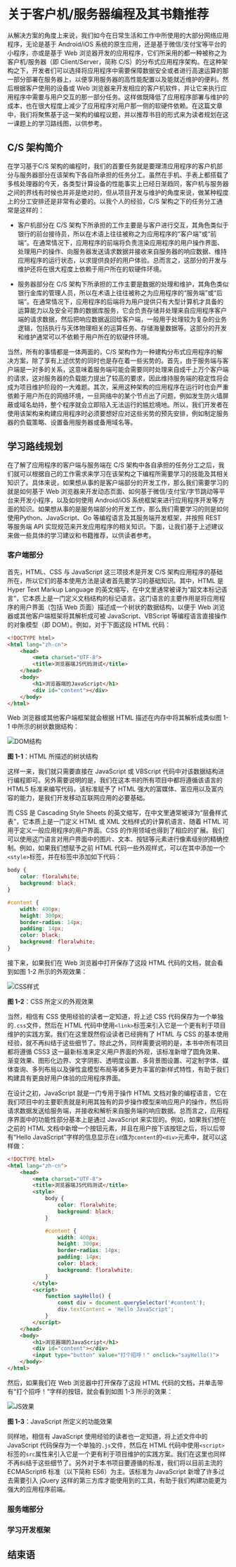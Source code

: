 # 关于客户机/服务器编程及其书籍推荐

从解决方案的角度上来说，我们如今在日常生活和工作中所使用的大部分网络应用程序，无论是基于 Android/iOS 系统的原生应用，还是基于微信/支付宝等平台的小程序，亦或是基于 Web 浏览器开发的应用程序，它们所采用的都一种被称之为客户机/服务器（即 Client/Server，简称 C/S）的分布式应用程序架构。在这种架构之下，开发者们可以选择将应用程序中需要保障数据安全或者进行高速运算的那一部分部署在服务器上，以便享用服务器的高性能配置以及能就近维护的便利。然后根据客户使用的设备或 Web 浏览器来开发相应的客户机软件，并让它来执行应用程序中需要与用户交互的那一部分任务。这样做既降低了应用程序部署与维护的成本，也在很大程度上减少了应用程序对用户那一侧的软硬件依赖。在这篇文章中，我们将聚焦基于这一架构的编程议题，并以推荐书目的形式来为读者规划在这一课题上的学习路线图，以供参考。

## C/S 架构简介

在学习基于C/S 架构的编程时，我们的首要任务就是要理清应用程序的客户机部分与服务器部分在该架构下各自所承担的任务分工。虽然在手机、手表上都搭载了多核处理器的今天，各类型计算设备的性能事实上已经日渐趋同，客户机与服务器之间的界线有时候也并非是绝对的，但从项目开发与维护的角度来说，做某种程度上的分工安排还是非常有必要的。以我个人的经验，C/S 架构之下的任务分工通常是这样的：

- 客户机部分在 C/S 架构下所承担的工作主要是与客户进行交互，其角色类似于银行的前台接待员，所以在术语上往往被称之为应用程序的“客户端”或“前端”。在通常情况下，应用程序的前端将负责渲染应用程序的用户操作界面、处理用户的操作、向服务器发送请求数据并接收来自服务器的响应数据、维持应用程序的运行状态，以求提供良好的用户体验。总而言之，这部分的开发与维护还将在很大程度上依赖于用户所在的软硬件环境。

- 服务器部分在 C/S 架构下所承担的工作主要是数据的处理和维护，其角色类似银行金库的管理人员，所以在术语上往往被称之为应用程序的“服务端”或“后端”。在通常情况下，应用程序的后端将为用户提供只有大型计算机才具备的运算能力以及安全可靠的数据库服务，它会负责存储并处理来自应用程序客户端的请求数据，然后把响应数据返回给客户端，一般用于处理较为复杂的业务逻辑，包括执行与天体物理相关的运算任务、存储海量数据等。这部分的开发和维护通常可以不依赖于用户所在的软硬件环境。

当然，所有的事情都是一体两面的，C/S 架构作为一种建构分布式应用程序的解决方案，除了享有上述优势的同时也是存在着一些劣势的。首先，由于服务端与客户端是一对多的关系，这意味着服务端可能会需要同时处理来自成千上万个客户端的请求，这对服务器的负载能力提出了较高的要求，因此维持服务端的稳定性将会成为项目维护阶段的一大难题。其次，采用这种架构的应用程序在运行时也会严重依赖于用户所在的网络环境，一旦网络中的某个节点出了问题，例如发生防火墙屏蔽或域名劫持，整个程序就会立即陷入无法运行的尴尬境地。所以，我们开发者在使用该架构来构建应用程序时必须要想好应对这些劣势的预先安排，例如制定服务器的负载策略、设置备用服务器或备用域名等。

## 学习路线规划

在了解了应用程序的客户端与服务端在 C/S 架构中各自承担的任务分工之后，我们就可以根据自己的工作需求来学习在该架构之下编程所需要学习的技能及其相关知识了。具体来说，如果想从事的是客户端部分的开发工作，那么我们需要学习的就是如何基于 Web 浏览器来开发动态页面、如何基于微信/支付宝/字节跳动等平台来开发小程序，以及如何使用 Android/iOS 系统框架来进行应用程序开发等方面的知识。如果想从事的是服务端部分的开发工作，那么我们需要学习的则是如何使用Python、JavaScript、Go 等编程语言及其服务端开发框架，并按照 REST 等服务端 API 实现规范来开发应用程序的相关知识。下面，让我们基于上述建议来做一些具体的学习建议和书籍推荐，以供读者参考。

### 客户端部分

首先，HTML、CSS 与 JavaScript 这三项技术是开发 C/S 架构应用程序的基础所在，所以它们的基本使用方法是读者首先要学习的基础知识。其中，HTML 是 Hyper Text Markup Language 的英文缩写，在中文里通常被译为“超文本标记语言”，它本质上是一门定义文档结构的标记语言。这门语言的主要作用是将应用程序的用户界面（包括 Web 页面）描述成一个树状的数据结构，以便于 Web 浏览器或其他客户端框架将其解析成可被 JavaScript、VBScript 等编程语言直接操作的对象模型（即 DOM）。例如，对于下面这段 HTML 代码：

```HTML
<!DOCTYPE html>
<html lang="zh-cn">
    <head>
        <meta charset="UTF-8">
        <title>浏览器端JS代码测试</title>
    </head>
    <body>
        <h1>浏览器端的JavaScript</h1>
        <div id="content"></div>
    </body>
</html>
```

Web 浏览器或其他客户端框架就会根据 HTML 描述在内存中将其解析成类似图 1-1 中所示的树状数据结构：

![DOM结构](../img/1-1.png)

**图 1-1**：HTML 所描述的树状结构

这样一来，我们就只需要直接在 JavaScript 或 VBScript 代码中对该数据结构进行编程即可。另外需要说明的是，我们在这本书的所有项目中都将遵循该语言的 HTML5 标准来编写代码，该标准赋予了 HTML 强大的富媒体、富应用以及富内容的能力，是我们开发移动互联网应用的必要基础。

而 CSS 是 Cascading Style Sheets 的英文缩写，在中文里通常被译为“层叠样式表”，它本质上是一门定义 HTML 或 XML 文档样式的计算机语言、随着 HTML 可用于定义一般应用程序的用户界面。CSS 的作用领域也得到了相应的扩展。我们可以使用这门语言对用户界面中的图片、文本、按钮等元素进行像素级别的精确控制。例如，如果我们想赋予之前 HTML 代码一些外观样式，可以在其中添加一个`<style>`标签，并在标签中添加如下代码：

```CSS
body {
    color: floralwhite;
    background: black;
}

#content {
    width: 400px;
    height: 300px;
    border-radius: 14px;
    padding: 14px;
    color: black;
    background: floralwhite;
}
```

接下来，如果我们在 Web 浏览器中打开保存了这段 HTML 代码的文档，就会看到如图 1-2 所示的外观效果：

![CSS样式](../img/1-2.png)

**图 1-2**：CSS 所定义的外观效果

当然，相信有 CSS 使用经验的读者一定知道，将上述 CSS 代码保存为一个单独的`.css`文件，然后在 HTML 代码中使用`<link>`标签来引入它是一个更有利于项目维护的实践方案。我们在这里既然假设读者已经拥有了 HTML 与 CSS 的基本使用经验，就不再纠结于这些细节了。除此之外，同样需要说明的是，本书中所有项目都将遵循 CSS3 这一最新标准来定义用户界面的外观，该标准新增了圆角效果、渐变效果、图形化边界、文字阴影、透明度设置、多背景图设置、可定制字体、媒体查询、多列布局以及弹性盒模型布局等诸多更为丰富的新样式特性，有助于我们构建具有更良好用户体验的应用程序界面。

在设计之初，JavaScript 就是一门专用于操作 HTML 文档对象的编程语言，它在我们项目中的主要职责就是利用其独有的异步操作模型来响应用户的操作，然后将请求数据发送给服务端，并接收和解析来自服务端的响应数据。总而言之，应用程序界面中的功能性部分基本上是通过 JavaScript 来实现的。例如，如果我们想在之前的 HTML 文档中新增一个按钮元素，并且在用户按下该按钮之后，将以后带有“Hello JavaScript”字样的信息显示在`id`值为`content`的`<div>`元素中，就可以这样做：

```HTML
<!DOCTYPE html>
<html lang="zh-cn">
    <head>
        <meta charset="UTF-8">
        <title>浏览器端JS代码测试</title>
        <style>
            body {
                color: floralwhite;
                background: black;
            }

            #content {
                width: 400px;
                height: 300px;
                border-radius: 14px;
                padding: 14px;
                color: black;
                background: floralwhite;
            }
        </style>
        <script>
            function sayHello() {
                const div = document.querySelector('#content');
                div.textContent = 'Hello JavaScript';
            }
        </script>
    </head>
    <body>
        <h1>浏览器端的JavaScript</h1>
        <div id="content"></div>
        <input type="button" value="打个招呼！" onclick="sayHello()">
    </body>
</html>
```

然后，如果我们在 Web 浏览器中打开保存了这段 HTML 代码的文档，并单击带有“打个招呼！”字样的按钮，就会看到如图 1-3 所示的效果：

![JS效果](../img/1-3.png)

**图 1-3**：JavaScript 所定义的功能效果

同样地，相信有 JavaScript 使用经验的读者也一定知道，将上述文件中的 JavaScript 代码保存为一个单独的`.js`文件，然后在 HTML 代码中使用`<script>`标签的`src`属性来引入它是一个更有利于项目维护的实践方案。我们在这里也同样不再纠结于这些细节了。另外对于本书项目要遵循的标准，我们将以目前主流的 ECMAScript6 标准（以下简称 ES6）为主。该标准为 JavaScript 新增了许多过去需要引入 jQuery 这样的第三方库才能使用到的工具，有助于我们构建功能更为强大的应用程序前端。

### 服务端部分

### 学习开发框架

## 结束语
